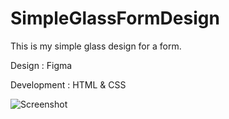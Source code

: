 # SimpleGlassFormDesign

This is my simple glass design for a form.

Design : Figma

Development : HTML & CSS


![Screenshot](screenshot.png)
